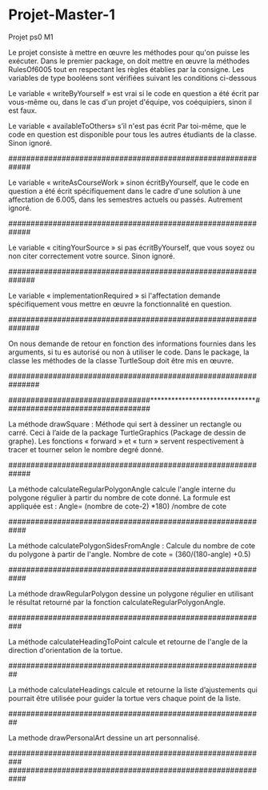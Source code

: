 # Projet-Master-1
Projet ps0 M1

Le projet consiste à mettre en œuvre les méthodes pour qu'on puisse les exécuter.
Dans le premier package, on doit mettre en œuvre la méthodes RulesOf6005 tout en respectant les règles établies par la consigne. 
Les variables de type booléens sont vérifiées suivant les conditions ci-dessous

Le variable « writeByYourself » est vrai si le code en question a été écrit par vous-même ou, dans le cas d'un projet d'équipe,
vos coéquipiers, sinon il est faux.

Le variable « availableToOthers» s’il n'est pas écrit Par toi-même, que le code en question est disponible pour tous les autres
étudiants de la classe. Sinon ignoré.

#############################################################

Le variable « writeAsCourseWork » sinon écritByYourself, que le code en question a été écrit spécifiquement 
dans le cadre d'une solution à une affectation de 6.005, dans les semestres actuels ou passés. Autrement ignoré.

#############################################################

 Le variable « citingYourSource » si pas écritByYourself, que vous soyez ou non citer correctement votre source. Sinon ignoré.
 
 ##############################################################
 
Le variable « implementationRequired » si l'affectation demande spécifiquement vous mettre en œuvre la fonctionnalité en question.

###############################################################

On nous demande de retour en fonction des informations fournies dans les arguments, si tu es autorisé ou non à utiliser le code.
 Dans le package, la classe les méthodes de la classe TurtleSoup doit être mis en œuvre. 
 
###############################################################


################################******************************#################################

La méthode drawSquare : Méthode qui sert à dessiner un rectangle ou carré. 
Ceci à l’aide de la package TurtleGraphics (Package de dessin de graphe). Les fonctions « forward » et « turn » servent
respectivement à tracer et tourner selon le nombre degré donné.

#############################################################

La méthode calculateRegularPolygonAngle calcule l'angle interne du polygone régulier à partir du nombre de cote donné. 
La formule est appliquée est :
Angle= (nombre de cote-2) *180) /nombre de cote

############################################################

La méthode calculatePolygonSidesFromAngle : Calcule du nombre de cote du polygone à partir de l'angle. 
Nombre de cote = (360/(180-angle) +0.5)

############################################################

La méthode drawRegularPolygon dessine un polygone régulier en utilisant le résultat retourné par la fonction calculateRegularPolygonAngle.

###########################################################

La méthode calculateHeadingToPoint calcule et retourne de l'angle de la direction d'orientation de la tortue.

##########################################################

La méthode calculateHeadings calcule et retourne la liste d’ajustements qui pourrait être utilisée
pour guider la tortue vers chaque point de la liste.

##########################################################

La methode drawPersonalArt dessine un art personnalisé.

###########################################################
############################################################
